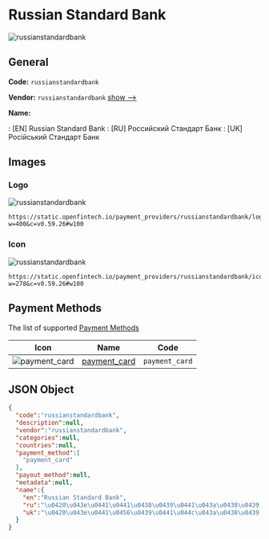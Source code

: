 
# Russian Standard Bank 
![russianstandardbank](https://static.openfintech.io/payment_providers/russianstandardbank/logo.png?w=400&c=v0.59.26#w100)  

## General 
 
**Code:** `russianstandardbank` 
 
**Vendor:** `russianstandardbank` [show -->](/vendors/russianstandardbank/) 
 
**Name:** 
 
:	[EN] Russian Standard Bank 
:	[RU] Российский Стандарт Банк 
:	[UK] Російський Стандарт Банк 
 

## Images 

### Logo 
 
![russianstandardbank](https://static.openfintech.io/payment_providers/russianstandardbank/logo.png?w=400&c=v0.59.26#w100)  

```
https://static.openfintech.io/payment_providers/russianstandardbank/logo.png?w=400&c=v0.59.26#w100
```  

### Icon 
 
![russianstandardbank](https://static.openfintech.io/payment_providers/russianstandardbank/icon.png?w=278&c=v0.59.26#w100)  

```
https://static.openfintech.io/payment_providers/russianstandardbank/icon.png?w=278&c=v0.59.26#w100
```  

## Payment Methods 
 
The list of supported [Payment Methods](/payment-methods/) 

|Icon|Name|Code| 
|:---:|:---:|:---:| 
|![payment_card](https://static.openfintech.io/payment_methods/payment_card/icon.svg?w=278&c=v0.59.26#w100) |[payment_card](/payment-methods/payment_card/)|`payment_card`| 
 

## JSON Object 

```json
{
  "code":"russianstandardbank",
  "description":null,
  "vendor":"russianstandardbank",
  "categories":null,
  "countries":null,
  "payment_method":[
    "payment_card"
  ],
  "payout_method":null,
  "metadata":null,
  "name":{
    "en":"Russian Standard Bank",
    "ru":"\u0420\u043e\u0441\u0441\u0438\u0439\u0441\u043a\u0438\u0439 \u0421\u0442\u0430\u043d\u0434\u0430\u0440\u0442 \u0411\u0430\u043d\u043a",
    "uk":"\u0420\u043e\u0441\u0456\u0439\u0441\u044c\u043a\u0438\u0439 \u0421\u0442\u0430\u043d\u0434\u0430\u0440\u0442 \u0411\u0430\u043d\u043a"
  }
}
```  
